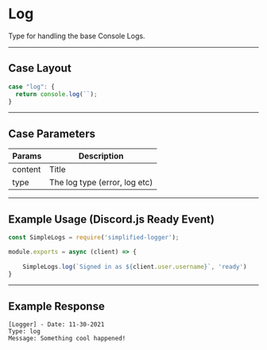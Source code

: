 # Log
Type for handling the base Console Logs.

---

## Case Layout
```js
case "log": {
  return console.log(``);
}
```

---

## Case Parameters
| Params      | Description                      |
| ----------- | -------------------------------- |
| content     | Title                            |
| type        | The log type (error, log etc)    |

---

## Example Usage (Discord.js Ready Event)
```js
const SimpleLogs = require('simplified-logger');

module.exports = async (client) => {
    
    SimpleLogs.log(`Signed in as ${client.user.username}`, 'ready')
}
```

---

## Example Response
```terminal
[Logger] - Date: 11-30-2021
Type: log
Message: Something cool happened!
```
